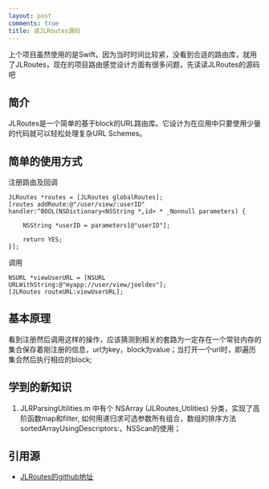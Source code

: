 ```yaml
---
layout: post
comments: true
title: 读JLRoutes源码
---
```


上个项目虽然使用的是Swift，因为当时时间比较紧，没看到合适的路由库，就用了JLRoutes，现在的项目路由感觉设计方面有很多问题，先读读JLRoutes的源码吧

## 简介
JLRoutes是一个简单的基于block的URL路由库。它设计为在应用中只要使用少量的代码就可以轻松处理复杂URL Schemes。

## 简单的使用方式

注册路由及回调
```objc
JLRoutes *routes = [JLRoutes globalRoutes];
[routes addRoute:@"/user/view/:userID" handler:^BOOL(NSDictionary<NSString *,id> * _Nonnull parameters) {
    
    NSString *userID = parameters[@"userID"];
    
    return YES;
}];
```
调用
```objc
NSURL *viewUserURL = [NSURL URLWithString:@"myapp://user/view/joeldev"];
[JLRoutes routeURL:viewUserURL];
```

## 基本原理
看到注册然后调用这样的操作，应该猜测到相关的套路为一定存在一个常驻内存的集合保存着刚注册的信息，url为key，block为value；当打开一个url时，即遍历集合然后执行相应的block;


## 学到的新知识
1. JLRParsingUtilities.m 中有个 NSArray (JLRoutes_Utilities) 分类，实现了高阶函数map和filter, 如何用递归求可选参数所有组合，数组的排序方法sortedArrayUsingDescriptors:，NSScan的使用；

## 引用源
+ [JLRoutes的github地址](https://github.com/joeldev/JLRoutes)

  
 
